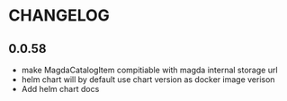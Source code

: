 # CHANGELOG

## 0.0.58

- make MagdaCatalogItem compitiable with magda internal storage url
- helm chart will by default use chart version as docker image verison
- Add helm chart docs